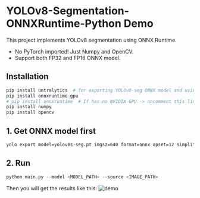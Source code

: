 # YOLOv8-Segmentation-ONNXRuntime-Python Demo

This project implements YOLOv8 segmentation using ONNX Runtime. 

 - No PyTorch imported! Just Numpy and OpenCV.
 - Support both FP32 and FP16 ONNX model.



## Installation 

```bash
pip install untralytics  # for exporting YOLOv8-seg ONNX model and using some basic functions
pip install onnxruntime-gpu   
# pip install onnxruntime  # If has no NVIDIA GPU -> uncomment this line
pip install numpy
pip install opencv
```


## 1. Get ONNX model first
```bash
yolo export model=yolov8s-seg.pt imgsz=640 format=onnx opset=12 simplify=true

```


## 2. Run

```python
python main.py --model <MODEL_PATH> --source <IMAGE_PATH>
```

Then you will get the results like this:
![demo](https://github.com/jamjamjon/ultralytics/assets/51357717/44759936-43d7-430b-89ea-c3af770c21c0)
